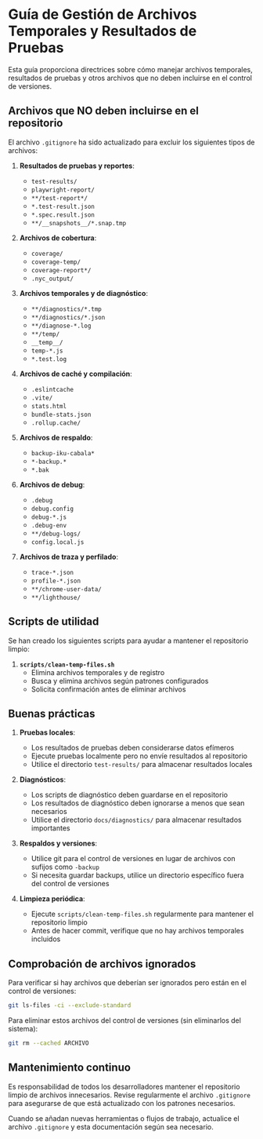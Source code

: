 # Guía de Gestión de Archivos Temporales y Resultados de Pruebas

Esta guía proporciona directrices sobre cómo manejar archivos temporales, resultados de pruebas y otros archivos que no deben incluirse en el control de versiones.

## Archivos que NO deben incluirse en el repositorio

El archivo `.gitignore` ha sido actualizado para excluir los siguientes tipos de archivos:

1. **Resultados de pruebas y reportes**:
   - `test-results/`
   - `playwright-report/`
   - `**/test-report*/`
   - `*.test-result.json`
   - `*.spec.result.json`
   - `**/__snapshots__/*.snap.tmp`

2. **Archivos de cobertura**:
   - `coverage/`
   - `coverage-temp/`
   - `coverage-report*/`
   - `.nyc_output/`

3. **Archivos temporales y de diagnóstico**:
   - `**/diagnostics/*.tmp`
   - `**/diagnostics/*.json`
   - `**/diagnose-*.log`
   - `**/temp/`
   - `__temp__/`
   - `temp-*.js`
   - `*.test.log`

4. **Archivos de caché y compilación**:
   - `.eslintcache`
   - `.vite/`
   - `stats.html`
   - `bundle-stats.json`
   - `.rollup.cache/`

5. **Archivos de respaldo**:
   - `backup-iku-cabala*`
   - `*-backup.*`
   - `*.bak`

6. **Archivos de debug**:
   - `.debug`
   - `debug.config`
   - `debug-*.js`
   - `.debug-env`
   - `**/debug-logs/`
   - `config.local.js`

7. **Archivos de traza y perfilado**:
   - `trace-*.json`
   - `profile-*.json`
   - `**/chrome-user-data/`
   - `**/lighthouse/`

## Scripts de utilidad

Se han creado los siguientes scripts para ayudar a mantener el repositorio limpio:

1. **`scripts/clean-temp-files.sh`**
   - Elimina archivos temporales y de registro
   - Busca y elimina archivos según patrones configurados
   - Solicita confirmación antes de eliminar archivos

## Buenas prácticas

1. **Pruebas locales**:
   - Los resultados de pruebas deben considerarse datos efímeros
   - Ejecute pruebas localmente pero no envíe resultados al repositorio
   - Utilice el directorio `test-results/` para almacenar resultados locales

2. **Diagnósticos**:
   - Los scripts de diagnóstico deben guardarse en el repositorio
   - Los resultados de diagnóstico deben ignorarse a menos que sean necesarios
   - Utilice el directorio `docs/diagnostics/` para almacenar resultados importantes

3. **Respaldos y versiones**:
   - Utilice git para el control de versiones en lugar de archivos con sufijos como `-backup`
   - Si necesita guardar backups, utilice un directorio específico fuera del control de versiones

4. **Limpieza periódica**:
   - Ejecute `scripts/clean-temp-files.sh` regularmente para mantener el repositorio limpio
   - Antes de hacer commit, verifique que no hay archivos temporales incluidos

## Comprobación de archivos ignorados

Para verificar si hay archivos que deberían ser ignorados pero están en el control de versiones:

```bash
git ls-files -ci --exclude-standard
```

Para eliminar estos archivos del control de versiones (sin eliminarlos del sistema):

```bash
git rm --cached ARCHIVO
```

## Mantenimiento continuo

Es responsabilidad de todos los desarrolladores mantener el repositorio limpio de archivos innecesarios. Revise regularmente el archivo `.gitignore` para asegurarse de que está actualizado con los patrones necesarios.

Cuando se añadan nuevas herramientas o flujos de trabajo, actualice el archivo `.gitignore` y esta documentación según sea necesario.